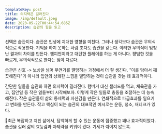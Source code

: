 ```yaml
---
templateKey: post
title: 의지력은 길러진다
image: /img/default.jpeg
date: 2023-05-22T00:44:54.685Z
description: 습관의 힘을 읽고
---
```

선택은 습관이다. 습관은 인생에 지대한 영향을 미친다. 그러나 생각보다 습관은 무의식적으로 작용한다. 기억을 하지 못하는 사람 조차도 습관을 갖는다. 이러한 무의식이 엄청난 결과의 차이를 만든다. 챔피언이라고 대단한 플레이를 하는 게 아니다. 평범한 것을 빠르게, 무의식적으로 한다는 점이 다르다. 

습관은 신호 -> 보상을 넘어 무언가를 열망하는 과정에서 더 잘 생긴다. "이를 닦아서 깨끗해진다"가 아니라 입안의 상쾌한 느낌을 열망하는 것이 습관을 갖는 데 효과적이다. 

간단한 일들을 습관화 하면 의지력이 길러진다. 햄버거 대신 샐러드를 먹고, 체육관을 가고, 집안일 등 작은 일들부터 시작해보자. 이렇게 작은 일들로 충동을 조절하는 데 능숙해진다. 작은 습관들이 삶의 통제력과 자신감을 만든다. 연쇄적으로 파급효과를 일으키고 변화를 만든다. 작고 핵심이 되는 습관의 대표적인 예시로는 운동, 청소, 재테크가 있다.

최근 복잡하고 지친 삶에서, 담백하게 할 수 있는 운동에 집중했고 꽤나 효과적이었다. 습관을 길러 삶의 효능감과 자제력을 키워야 겠다. 기세가 꺾이지 않도록.